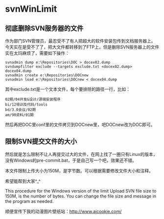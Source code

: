 # svnWinLimit

## 彻底删除SVN服务器的文件

作为部门SVN管理员，最忍受不了有人把超大的软件安装包传到文档服务器上。
今天实在是受不了了，把大文件都转移到了FTP上，但是删除SVN服务器上的文件实在太玛麻烦了，需要如下操作：

    svnadmin dump e:\Repositories\DOC > docex02.dump
    svndumpfilter exclude --targets exclude.txt <docex02.dump> docex04.dump
    svnadmin create e:\Repositories\DOCnew
    svnadmin load e:\Repositories\DOCnew < docex04.dump

其中exclude.txt是一个文本文件，每个要排除的路径一行，比如：

    02期/04开发&设计/源端安装程序
    bi/12培训及代码/tools
    bd/3.0会议/02期
    am/90资料/01期

然后再把DOC里conf里的文件拷贝到DOCnew里，吧DOCnew改为DOC即可。

## 限制SVN提交文件的大小

然后就是怎么限制不让人再提交过大的文件，在网上找了一圈只有Linux的版本，没有Windows的pre-commit.bat，于是自己写一个吧，效果还不错。

本文件限制上传大小为150M，是字节数。可以根据需要修改文件大小和注释。

希望能帮到大家^_^

This procedure for the Windows version of the limit Upload SVN file size to 150M, is the number of bytes.
You can change the file size and message in the program as needed.

顺便宣传下我的动漫图片壁纸站：http://www.aicookie.com/ 


